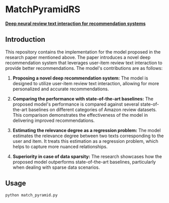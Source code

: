 # MatchPyramidRS 
**[Deep neural review text interaction for recommendation systems](https://www.sciencedirect.com/science/article/pii/S1568494620309248?casa_token=z4lgGRkD58QAAAAA:Bi6hgrtblPABSv5BHi9LJ7I_aM2v_rwh-PHTMeNY4xf7_LYuP9zdiIwjGvLXbslA3UId_2vTSg)**

## Introduction

This repository contains the implementation for the model proposed in the research paper mentioned above. The paper introduces a novel deep recommendation system that leverages user-item review text interaction to provide better recommendations. The model's contributions are as follows:

1. **Proposing a novel deep recommendation system:** The model is designed to utilize user-item review text interaction, allowing for more personalized and accurate recommendations.

2. **Comparing the performance with state-of-the-art baselines:** The proposed model's performance is compared against several state-of-the-art baselines on different categories of Amazon review datasets. This comparison demonstrates the effectiveness of the model in delivering improved recommendations.

3. **Estimating the relevance degree as a regression problem:** The model estimates the relevance degree between two texts corresponding to the user and item. It treats this estimation as a regression problem, which helps to capture more nuanced relationships.

4. **Superiority in case of data sparsity:** The research showcases how the proposed model outperforms state-of-the-art baselines, particularly when dealing with sparse data scenarios.

## Usage
```bash
python match_pyramid.py

